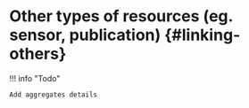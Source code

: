 # Other types of resources (eg. sensor, publication) {#linking-others}

!!! info "Todo"

    Add aggregates details

